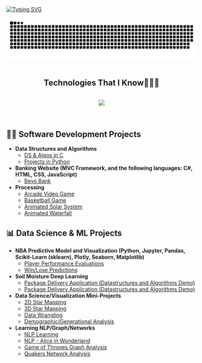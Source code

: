
<a href="https://git.io/typing-svg"><img src="https://readme-typing-svg.herokuapp.com?font=Silkscreen&size=43&duration=3500&pause=2500&center=true&vCenter=true&random=false&width=1000&height=67&lines=Hi+there!+My+name's+Aayush+%3A);Happy++Scrolling!;Still+here%3F;Check+out+my+projects!" alt="Typing SVG" /></a>

<div align="center">
  <img  src="https://github.com/1999AZZAR/1999AZZAR/blob/main/resources/img/grid-snake.svg"
       alt="snake" /></a>
</div>
<br>

<div align="center">
  <h2 style="display: inline-block">Technologies That I Know👨🏻‍💻</h2>
  </ul>
</div>
<!--tech stack icons-->
<p align="center">
  <a href="https://skillicons.dev">
    <img src="https://skillicons.dev/icons?i=arduino,bash,bootstrap,c,css,discord,dotnet,eclipse,figma,github,html,java,js,kubernetes,linux,mongodb,mysql,processing,py,pytorch,raspberrypi,swift,tensorflow,visualstudio&perline=8" />
  </a>
</p>

<br>


<h2>👨‍💻 Software Development Projects</h2>

- <b>Data Structures and Algorithms</b>
  - [DS & Algos in C](https://github.com/aayushSingh0318/Personal_Projects)
  - [Projects in Python](https://github.com/aayushSingh0318/dataStructuresProjects)
- <b>Banking Website (MVC Framework, and the following languages: C#, HTML, CSS, JavaScript)</b>
  - [Bevo Bank](https://github.com/aayushSingh0318/Banking-Website)
- <b>Processing</b>
  - [Arcade Video Game](https://github.com/aayushSingh0318/spaceshipGame)
  - [Basketball Game](https://github.com/aayushSingh0318/BasketballGame)
  - [Animated Solar System](https://github.com/aayushSingh0318/solarSystem)
  - [Animated Waterfall](https://github.com/aayushSingh0318/waterfallSimulation)

<h2>📊 Data Science & ML Projects</h2>

- <b>NBA Predictive Model and Visualization (Python, Jupyter, Pandas, Scikit-Learn (sklearn), Plotly, Seaborn, Matplotlib)</b>
  - [Player Performance Evaluations](https://github.com/aayushSingh0318/nbaPlayers)
  - [Win/Lose Predictions](https://github.com/aayushSingh0318/nbaGames)
- <b>Soil Moisture Deep Learning</b>
  - [Package Delivery Application (Datastructures and Algorithms Demo)](https://github.com/joshmadakor1/Package-Delivery-Pathfinding-Algorithm)
  - [Package Delivery Application (Datastructures and Algorithms Demo)](https://github.com/joshmadakor1/Package-Delivery-Pathfinding-Algorithm)
- <b>Data Science/Visualization Mini-Projects</b>
  - [2D Star Mapping](https://github.com/aayushSingh0318/2DskyMap)
  - [3D Star Mapping](https://github.com/joshmadakor1/Package-Delivery-Pathfinding-Algorithm)
  - [Data Wrangling](https://github.com/joshmadakor1/Package-Delivery-Pathfinding-Algorithm)
  - [Demographic/Generational Analysis](https://github.com/joshmadakor1/Package-Delivery-Pathfinding-Algorithm)
- <b>Learning NLP/Graph/Networks</b>
  - [NLP Learning](https://github.com/joshmadakor1/Package-Delivery-Pathfinding-Algorithm)
  - [NLP - Alice in Wonderland](https://github.com/joshmadakor1/Package-Delivery-Pathfinding-Algorithm)
  - [Game of Thrones Graph Analysis](https://github.com/joshmadakor1/Package-Delivery-Pathfinding-Algorithm)
  - [Quakers Network Analysis](https://github.com/joshmadakor1/Package-Delivery-Pathfinding-Algorithm)








